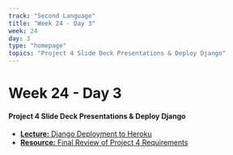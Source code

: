```yaml
---
track: "Second Language"
title: "Week 24 - Day 3"
week: 24
day: 3
type: "homepage"
topics: "Project 4 Slide Deck Presentations & Deploy Django"
---
```


# Week 24 - Day 3

#### Project 4 Slide Deck Presentations & Deploy Django

- [**Lecture:** Django Deployment to Heroku](/second-language/week-24/day-3/lecture-materials/deploy-django-to-heroku)
- [**Resource:** Final Review of Project 4 Requirements](/unit-projects/unit-four-project-requirements)
